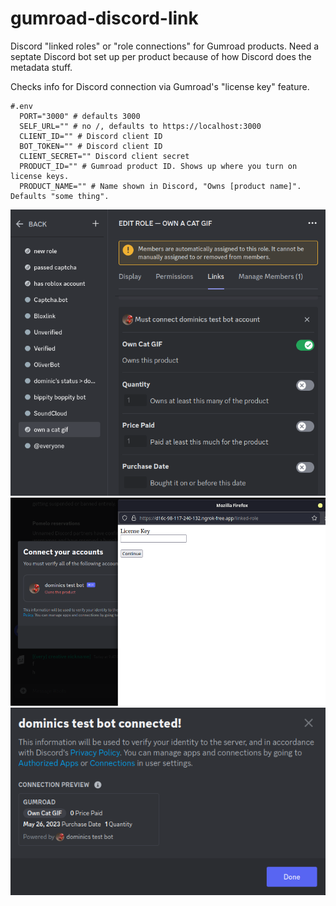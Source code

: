 # gumroad-discord-link

Discord "linked roles" or "role connections" for Gumroad products. Need a septate Discord bot set up per product because of how Discord does the metadata stuff.

Checks info for Discord connection via Gumroad's "license key" feature.

```
#.env
  PORT="3000" # defaults 3000
  SELF_URL="" # no /, defaults to https://localhost:3000
  CLIENT_ID="" # Discord client ID
  BOT_TOKEN="" # Discord client ID
  CLIENT_SECRET="" Discord client secret
  PRODUCT_ID="" # Gumroad product ID. Shows up where you turn on license keys.
  PRODUCT_NAME="" # Name shown in Discord, "Owns [product name]". Defaults "some thing".
```

![Setting up linked role](linked-role-setup.png)
![Prompted to enter license key](enter-key.png)
![Finished](finished.png)
